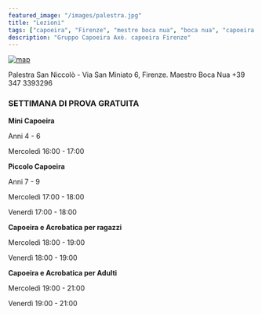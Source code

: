 ```yaml
---
featured_image: "/images/palestra.jpg"
title: "Lezioni"
tags: ["capoeira", "Firenze", "mestre boca nua", "boca nua", "capoeira axè"]
description: "Gruppo Capoeira Axè. capoeira Firenze"
---
```


[![map](/images/mappa.png)](https://www.openstreetmap.org/note/new?lat=43.76393&lon=11.26131#map=19/43.76383/11.26202&layers=N)


Palestra San Niccolò - Via San Miniato 6, Firenze.
Maestro Boca Nua +39 347 3393296

### SETTIMANA DI PROVA GRATUITA

**Mini Capoeira**

Anni 4 - 6

Mercoledì  16:00 - 17:00 

**Piccolo Capoeira**

Anni 7 - 9

Mercoledì  17:00 - 18:00

Venerdì	   17:00 - 18:00

**Capoeira e Acrobatica per ragazzi**

Mercoledì  18:00 - 19:00

Venerdì	   18:00 - 19:00


**Capoeira e Acrobatica per Adulti**

Mercoledì  19:00 - 21:00

Venerdì	  19:00 - 21:00
